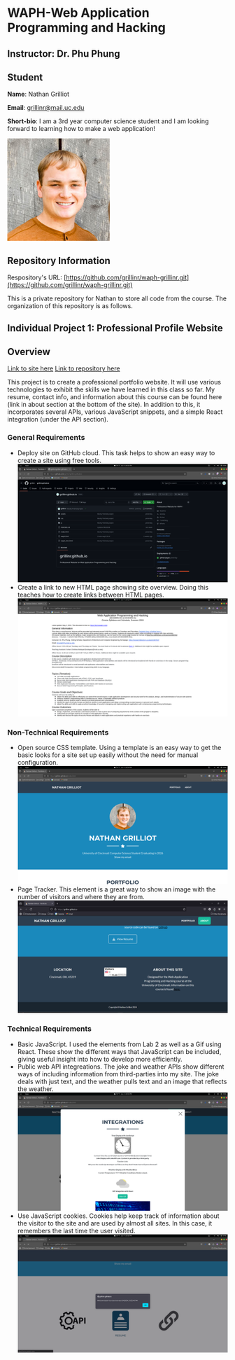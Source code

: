 # WAPH-Web Application Programming and Hacking

## Instructor: Dr. Phu Phung

## Student

**Name**: Nathan Grilliot

**Email**: <grillinr@mail.uc.edu>

**Short-bio**: I am a 3rd year computer science student and I am looking forward to learning how to make a web application!

![Nathan's headshot](assets/img/headshot.jpg)

## Repository Information

Respository's URL: [https://github.com/grillinr/waph-grillinr.git](https://github.com/grillinr/waph-grillinr.git)

This is a private repository for Nathan to store all code from the course. The organization of this repository is as follows.

## Individual Project 1: Professional Profile Website

## Overview

[Link to site here](https://grillinr.github.io/)
[Link to repository here](https://github.com/grillinr/grillinr.github.io)

This project is to create a professional portfolio website. It will use various technologies to exhibit the skills we have learned in this class so far. My resume, contact info, and information about this course can be found here (link in about section at the bottom of the site). In addition to this, it incorporates several APIs, various JavaScript snippets, and a simple React integration (under the API section).

### General Requirements

- Deploy site on GitHub cloud. This task helps to show an easy way to create a site using free tools.
![GitHub Cloud Deployment](report_images/gr1.png)
- Create a link to new HTML page showing site overview. Doing this teaches how to create links between HTML pages.
![New HTML Page](report_images/gr2.png)

### Non-Technical Requirements

- Open source CSS template. Using a template is an easy way to get the basic looks for a site set up easily without the need for manual configuration.
![Bootstrap Template](report_images/ntr1.png)
- Page Tracker. This element is a great way to show an image with the number of visitors and where they are from.
![Page Tracker](report_images/ntr2.png)

### Technical Requirements

- Basic JavaScript. I used the elements from Lab 2 as well as a Gif using React. These show the different ways that JavaScript can be included, giving useful insight into how to develop more efficiently.
- Public web API integreations. The joke and weather APIs show different ways of including information from third-parties into my site. The joke deals with just text, and the weather pulls text and an image that reflects the weather.
![Basic JavaScript and API Integrations](report_images/tr2.png)
- Use JavaScript cookies. Cookies help keep track of information about the visitor to the site and are used by almost all sites. In this case, it remembers the last time the user visited.
![Cookies](report_images/tr3.png)
